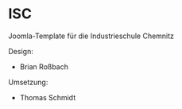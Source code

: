 ISC
===

Joomla-Template für die Industrieschule Chemnitz 

Design:
 * Brian Roßbach

Umsetzung:
 * Thomas Schmidt
